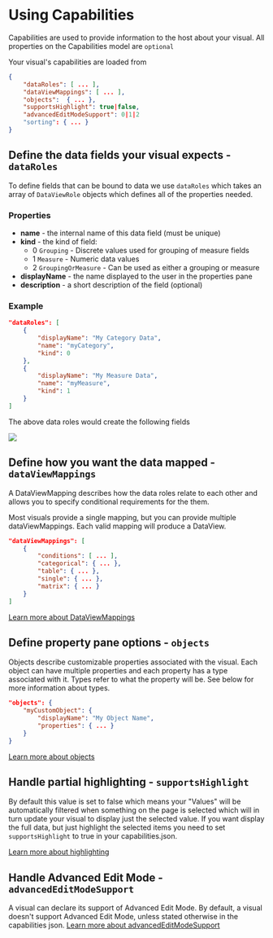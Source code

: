 # Using Capabilities

Capabilities are used to provide information to the host about your visual. All properties on the Capabilities model are ```optional```

Your visual's capabilities are loaded from

```json
{
    "dataRoles": [ ... ],
    "dataViewMappings": [ ... ],
    "objects":  { ... },
    "supportsHighlight": true|false,
	"advancedEditModeSupport": 0|1|2
    "sorting": { ... }
}

```


## Define the data fields your visual expects - `dataRoles`

To define fields that can be bound to data we use `dataRoles` which takes an array of `DataViewRole` objects which defines all of the properties needed.

### Properties

* **name** - the internal name of this data field (must be unique)
* **kind** - the kind of field:
    * 0 `Grouping` - Discrete values used for grouping of measure fields
    * 1 `Measure` - Numeric data values 
    * 2 `GroupingOrMeasure` - Can be used as either a grouping or measure
* **displayName** - the name displayed to the user in the properties pane
* **description** - a short description of the field (optional)

### Example

```json
"dataRoles": [
    {
        "displayName": "My Category Data",
        "name": "myCategory",
        "kind": 0
    },
    {
        "displayName": "My Measure Data",
        "name": "myMeasure",
        "kind": 1
    }
]
```

The above data roles would create the following fields

![](../images/DataRoleDisplay.png)


## Define how you want the data mapped - `dataViewMappings`

A DataViewMapping describes how the data roles relate to each other and allows you to specify conditional requirements for the them.

Most visuals provide a single mapping, but you can provide multiple dataViewMappings. Each valid mapping will produce a DataView. 

```json
"dataViewMappings": [
    {
        "conditions": [ ... ],
        "categorical": { ... },
        "table": { ... },
        "single": { ... },
        "matrix": { ... }
    }
]
```

[Learn more about DataViewMappings](DataViewMappings.md)


## Define property pane options - `objects`

Objects describe customizable properties associated with the visual.
Each object can have multiple properties and each property has a type associated with it.
Types refer to what the property will be. See below for more information about types.

```json
"objects": {
    "myCustomObject": {
        "displayName": "My Object Name",
        "properties": { ... }
    }
}
```

[Learn more about objects](Objects.md)

## Handle partial highlighting - `supportsHighlight`

By default this value is set to false which means your "Values" will be automatically filtered when something on the page is selected which will in turn update your visual to display just the selected value. If you want display the full data, but just highlight the selected items you need to set `supportsHighlight` to true in your capabilities.json.

[Learn more about highlighting](Highlighting.md)

## Handle Advanced Edit Mode - `advancedEditModeSupport`

A visual can declare its support of Advanced Edit Mode.
By default, a visual doesn't support Advanced Edit Mode, unless stated otherwise in the capabilities json.
[Learn more about advancedEditModeSupport](AdvancedEditMode.md)

